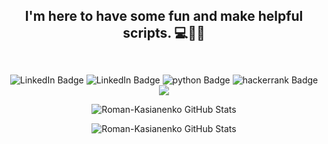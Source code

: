 
## <p align="center"> I'm here to have some fun and make helpful scripts. 💻🐍:robot: <br> <br></p>


<div id="badges" align="center">
  <img src="https://img.shields.io/badge/upwork-gray?logo=upwork&logoColor=green&style=for-the-badge" alt="LinkedIn Badge"/>
  <img src="https://img.shields.io/badge/LinkedIn-gray?style=for-the-badge&logo=linkedin&logoColor=green" alt="LinkedIn Badge"/>
  <img src="https://img.shields.io/badge/python-gray?logo=python&logoColor=green&style=for-the-badge" alt="python Badge"/>
  <img src="https://img.shields.io/badge/hackerrank-gray?logo=hackerrank&logoColor=green&style=for-the-badge" alt="hackerrank Badge"/>
  <a href="https://github.com/Roman-Kasianenko"><img src="https://img.shields.io/github/followers/Roman-Kasianenko?label=Roman-Kasianenko&logo=Github&style=for-the-badge&color=purple&logoColor=black"/></a></p>
</div>


<p align="center"><img src="https://github-readme-stats-lake-omega.vercel.app/api?username=Roman-Kasianenko&show_icons=true&line&theme=highcontrast" alt="Roman-Kasianenko GitHub Stats" />

<p align="center"><img src="https://github-readme-stats.vercel.app/api/top-langs/?username=Roman-Kasianenko&layout=compact&theme=highcontrast" alt="Roman-Kasianenko GitHub Stats" />


<!--
**Roman-Kasianenko/Roman-Kasianenko** is a ✨ _special_ ✨ repository because its `README.md` (this file) appears on your GitHub profile.

Here are some ideas to get you started:

- 🔭 I’m currently working on ...
- 🌱 I’m currently learning ...
- 👯 I’m looking to collaborate on ...
- 🤔 I’m looking for help with ...
- 💬 Ask me about ...
- 📫 How to reach me: ...
- 😄 Pronouns: ...
- ⚡ Fun fact: ...
-->
